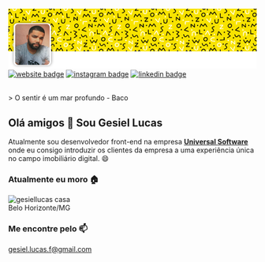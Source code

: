
![gesiellucas banner profile](https://raw.githubusercontent.com/gesiellucas/gesiellucas/main/images/capa.png)
[![website badge](https://img.shields.io/badge/website-luacolaborativa.com.br-informational?style=for-the-badge)](https://luacolaborativa.com.br/)
[![instagram badge](https://img.shields.io/badge/instagram-@gesiel__lucas-orange?style=for-the-badge&logo=instagram)](https://www.instagram.com/gesiel_lucas/)
[![linkedin badge](https://img.shields.io/badge/linkedin-@gesiel_lucas-success?style=for-the-badge&logo=linkedin)](https://www.linkedin.com/in/gesiel-lucas/)

<br />
> O sentir é um mar profundo - Baco 

## Olá amigos 👋 Sou Gesiel Lucas
Atualmente sou desenvolvedor front-end na empresa **[Universal Software](https://www.linkedin.com/company/universal-software-brasil/mycompany/)** onde eu consigo introduzir os clientes da empresa a uma experiência única no campo imobiliário digital. 😄

### Atualmente eu moro 🏠
![gesiellucas casa](https://img.shields.io/badge/Pão_de_queijo-cafezinho-orange) <br />
Belo Horizonte/MG

### Me encontre pelo 📫
gesiel.lucas.f@gmail.com
<!--
**gesiellucas/gesiellucas** is a ✨ _special_ ✨ repository because its `README.md` (this file) appears on your GitHub profile.

Here are some ideas to get you started:

- 🔭 I’m currently working on ...
- 🌱 I’m currently learning ...
- 👯 I’m looking to collaborate on ...
- 🤔 I’m looking for help with ...
- 💬 Ask me about ...
- 📫 How to reach me: ...
- 😄 Pronouns: ...
- ⚡ Fun fact: ...
-->
